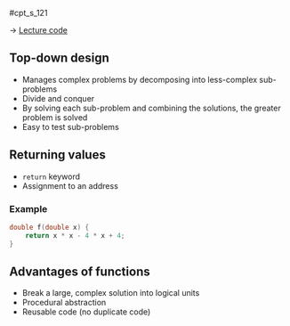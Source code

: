 #cpt_s_121 

-> [Lecture code](https://github.com/mathletedev/cpt_s/blob/main/121/lectures/2023-09-06)

## Top-down design

- Manages complex problems by decomposing into less-complex sub-problems
- Divide and conquer
- By solving each sub-problem and combining the solutions, the greater problem is solved
- Easy to test sub-problems

## Returning values

- `return` keyword
- Assignment to an address

### Example

```c
double f(double x) {
	return x * x - 4 * x + 4;
}
```

## Advantages of functions

- Break a large, complex solution into logical units
- Procedural abstraction
- Reusable code (no duplicate code)